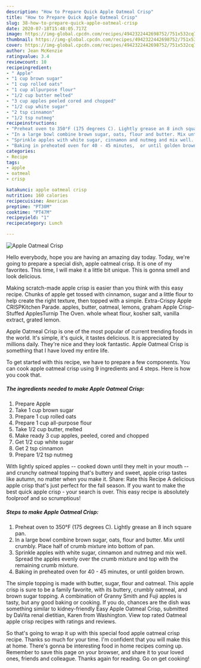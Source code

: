```yaml
---
description: "How to Prepare Quick Apple Oatmeal Crisp"
title: "How to Prepare Quick Apple Oatmeal Crisp"
slug: 38-how-to-prepare-quick-apple-oatmeal-crisp
date: 2020-07-18T15:48:05.717Z
image: https://img-global.cpcdn.com/recipes/4942322442698752/751x532cq70/apple-oatmeal-crisp-recipe-main-photo.jpg
thumbnail: https://img-global.cpcdn.com/recipes/4942322442698752/751x532cq70/apple-oatmeal-crisp-recipe-main-photo.jpg
cover: https://img-global.cpcdn.com/recipes/4942322442698752/751x532cq70/apple-oatmeal-crisp-recipe-main-photo.jpg
author: Jean McKenzie
ratingvalue: 3.4
reviewcount: 10
recipeingredient:
- " Apple"
- "1 cup brown sugar"
- "1 cup rolled oats"
- "1 cup allpurpose flour"
- "1/2 cup butter melted"
- "3 cup apples peeled cored and chopped"
- "1/2 cup white sugar"
- "2 tsp cinnamon"
- "1/2 tsp nutmeg"
recipeinstructions:
- "Preheat oven to 350°F (175 degrees C). Lightly grease an 8 inch square pan."
- "In a large bowl combine brown sugar, oats, flour and butter. Mix until crumbly. Place half of crumb mixture into bottom of pan."
- "Sprinkle apples with white sugar, cinnamon and nutmeg and mix well. Spread the apples evenly over the crumb mixture and top with the remaining crumb mixture."
- "Baking in preheated oven for 40 - 45 minutes,  or until golden brown."
categories:
- Recipe
tags:
- apple
- oatmeal
- crisp

katakunci: apple oatmeal crisp 
nutrition: 160 calories
recipecuisine: American
preptime: "PT30M"
cooktime: "PT47M"
recipeyield: "1"
recipecategory: Lunch

---
```



![Apple Oatmeal Crisp](https://img-global.cpcdn.com/recipes/4942322442698752/751x532cq70/apple-oatmeal-crisp-recipe-main-photo.jpg)

Hello everybody, hope you are having an amazing day today. Today, we're going to prepare a special dish, apple oatmeal crisp. It is one of my favorites. This time, I will make it a little bit unique. This is gonna smell and look delicious.

Making scratch-made apple crisp is easier than you think with this easy recipe. Chunks of apple get tossed with cinnamon, sugar and a little flour to help create the right texture, then topped with a simple. Extra-Crispy Apple CRISPKitchen Parade. apples, butter, oatmeal, lemons, graham Apple Crisp-Stuffed ApplesTurnip The Oven. whole wheat flour, kosher salt, vanilla extract, grated lemon.

Apple Oatmeal Crisp is one of the most popular of current trending foods in the world. It's simple, it's quick, it tastes delicious. It is appreciated by millions daily. They're nice and they look fantastic. Apple Oatmeal Crisp is something that I have loved my entire life.


To get started with this recipe, we have to prepare a few components. You can cook apple oatmeal crisp using 9 ingredients and 4 steps. Here is how you cook that.

##### The ingredients needed to make Apple Oatmeal Crisp:

1. Prepare  Apple
1. Take 1 cup brown sugar
1. Prepare 1 cup rolled oats
1. Prepare 1 cup all-purpose flour
1. Take 1/2 cup butter, melted
1. Make ready 3 cup apples, peeled, cored and chopped
1. Get 1/2 cup white sugar
1. Get 2 tsp cinnamon
1. Prepare 1/2 tsp nutmeg


With lightly spiced apples -- cooked down until they melt in your mouth -- and crunchy oatmeal topping that&#39;s buttery and sweet, apple crisp tastes like autumn, no matter when you make it. Share: Rate this Recipe A delicious apple crisp that&#39;s just perfect for the fall season. If you want to make the best quick apple crisp - your search is over. This easy recipe is absolutely foolproof and so scrumptious! 

##### Steps to make Apple Oatmeal Crisp:

1. Preheat oven to 350°F (175 degrees C). Lightly grease an 8 inch square pan.
1. In a large bowl combine brown sugar, oats, flour and butter. Mix until crumbly. Place half of crumb mixture into bottom of pan.
1. Sprinkle apples with white sugar, cinnamon and nutmeg and mix well. Spread the apples evenly over the crumb mixture and top with the remaining crumb mixture.
1. Baking in preheated oven for 40 - 45 minutes,  or until golden brown.


The simple topping is made with butter, sugar, flour and oatmeal. This apple crisp is sure to be a family favorite, with its buttery, crumbly oatmeal, and brown sugar topping. A combination of Granny Smith and Fuji apples is tasty, but any good baking or cooking. If you do, chances are the dish was something similar to kidney-friendly Easy Apple Oatmeal Crisp, submitted by DaVita renal dietitian, Karen from Washington. View top rated Oatmeal apple crisp recipes with ratings and reviews. 

So that's going to wrap it up with this special food apple oatmeal crisp recipe. Thanks so much for your time. I'm confident that you will make this at home. There's gonna be interesting food in home recipes coming up. Remember to save this page on your browser, and share it to your loved ones, friends and colleague. Thanks again for reading. Go on get cooking!

